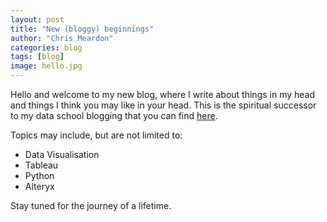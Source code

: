 ```yaml
---
layout: post
title: "New (bloggy) beginnings"
author: "Chris Meardon"
categories: blog
tags: [blog]
image: hello.jpg
---
```

Hello and welcome to my new blog, where I write about things in my head and things I think you may like in your head. This is the spiritual successor to my data school blogging that you can find [here](https://www.thedataschool.co.uk/author/chris-meardon/).

Topics may include, but are not limited to:
* Data Visualisation
* Tableau
* Python
* Alteryx

Stay tuned for the journey of a lifetime. 